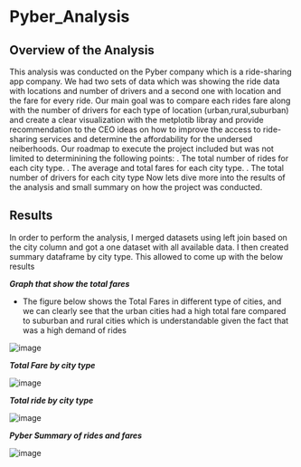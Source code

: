 # Pyber_Analysis
## Overview of the Analysis
This analysis was conducted on the Pyber company which is a ride-sharing app company. We had two sets of data which was showing the ride data with locations and number of drivers and a second one with location and the fare for every ride. Our main goal was to compare each rides fare along with the number of drivers for each type of location (urban,rural,suburban) and create a clear visualization with the metplotib libray and provide recommendation to the CEO ideas on how to improve the access to ride-sharing services and determine the affordability for the undersed neiberhoods.
Our roadmap to execute the project included but was not limited to determinining the following points:
. The total number of rides for each city type.
. The average and total  fares for each city type.
. The total number of drivers for each city type
Now lets dive more into the results of the analysis and small summary on how the project was conducted.
## Results 
In order to perform the analysis, I merged datasets using left join based on the city column and got a one dataset with all available data.  I then created summary dataframe by city type.
This allowed to come up with the below results

***Graph that show the total fares***

- The figure below shows the Total Fares in different type of cities, and we can clearly see that the urban cities had a high total fare compared to suburban and rural cities which is understandable given the fact that was a high demand of rides

![image](https://user-images.githubusercontent.com/99924850/161457444-4f780d5b-efc8-4ee7-81b6-2274a496b28a.png)

***Total Fare by city type***

![image](https://user-images.githubusercontent.com/99924850/161457617-33d10545-d86d-4de5-8092-c4aa95f491f0.png)

***Total ride by city type***

![image](https://user-images.githubusercontent.com/99924850/161457700-14d4398b-5280-47f6-ac89-69b713b1dc81.png)


***Pyber Summary of rides and fares***

![image](https://user-images.githubusercontent.com/99924850/161457893-75fd5cab-be41-4549-8f64-fcfbcdc80042.png)
